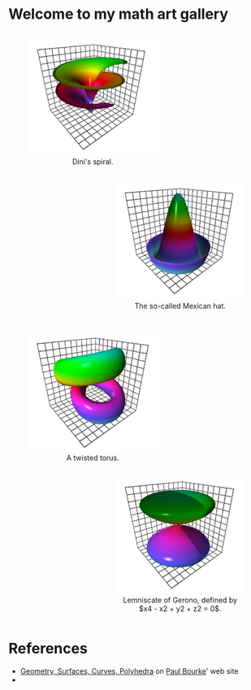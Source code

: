 # Welcome to my math art gallery 

<figure style="float: left; width: 50%; text-align: center">
  <a href="glowscript/shapes.html">
    <img alt="Dini&apos;s spiral" src="./images/dini_spiral.png" title="Click to animate"/>
  </a>
  <figcaption>Dini&apos;s spiral.</figcaption>
</figure>
<figure style="float: right; width: 50%; text-align: center">
  <a href="glowscript/shapes.html">
    <img alt="Mexican hat" src="./images/mexican_hat.png" title="Click to animate"/>
  </a>
  <figcaption>The so-called Mexican hat.</figcaption>
</figure>

<p><br clear="all"/></p>

<figure style="float: left; width: 50%; text-align: center">
  <a href="glowscript/shapes.html">
    <img alt="Twisted torus" src="./images/twisted_torus.png" title="Click to animate"/>
  </a>
  <figcaption>A twisted torus.</figcaption>
</figure>
<figure style="float: right; width: 50%; text-align: center">
  <a href="glowscript/shapes.html">
    <img alt="Bubbles shape" src="./images/bubbles.png" title="Click to animate"/>
  </a>
  <figcaption>Lemniscate of Gerono, defined by $x4 - x2 + y2 + z2 = 0$.</figcaption>
</figure>

<p><br clear="all"/></p>

# References

- [Geometry, Surfaces, Curves, Polyhedra](https://paulbourke.net/geometry/) on 
  [Paul Bourke](https://paulbourke.net/geometry/)&apos; web site
- 